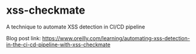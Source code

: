 # xss-checkmate
A technique to automate XSS detection in CI/CD pipeline

Blog post link:
https://www.oreilly.com/learning/automating-xss-detection-in-the-ci-cd-pipeline-with-xss-checkmate
